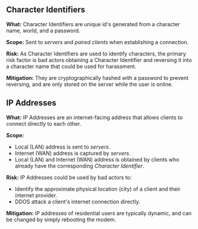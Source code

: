 
## Character Identifiers

**What:** Character Identifiers are unique id's generated from a character name, world, and a password.

**Scope:** Sent to _servers_ and _paired clients_ when establishing a connection.

**Risk:** As Character Identifiers are used to identify characters, the primary risk factor is bad actors obtaining a Character Identifier and reversing it into a character name that could be used for harassment.

**Mitigation:** They are cryptographically hashed with a password to prevent reversing, and are only stored on the server while the user is online.


## IP Addresses

**What:** IP Addresses are an internet-facing address that allows clients to connect directly to each other.

**Scope:**
- Local (LAN) address is sent to _servers_.
- Internet (WAN) address is captured by _servers_.
- Local (LAN) and Internet (WAN) address is obtained by clients who already have the corresponding _Character Identifier_.

**Risk:** IP Addresses could be used by bad actors to:
- Identify the approximate physical location (city) of a client and their internet provider.
- DDOS attack a client's internet connection directly.

**Mitigation:** IP addresses of residential users are typically dynamic, and can be changed by simply rebooting the modem.